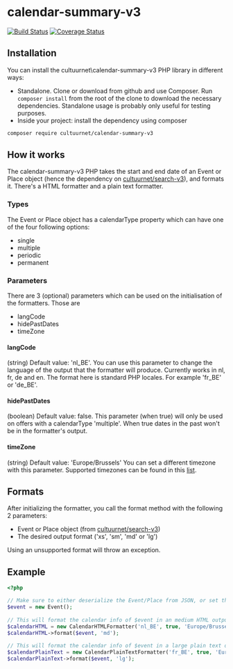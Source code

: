 # calendar-summary-v3

[![Build Status](https://travis-ci.org/cultuurnet/calendar-summary-v3.svg?branch=master)](https://travis-ci.org/cultuurnet/calendar-summary-v3) [![Coverage Status](https://coveralls.io/repos/cultuurnet/calendar-summary-v3/badge.svg?branch=master&service=github)](https://coveralls.io/github/cultuurnet/calendar-summary-v3?branch=master)

## Installation

You can install the cultuurnet\calendar-summary-v3 PHP library in different ways:

* Standalone. Clone or download from github and use Composer. Run ``composer install`` from
  the root of the clone to download the necessary dependencies. Standalone usage is probably only useful for testing
  purposes.
* Inside your project: install the dependency using composer

```bash
composer require cultuurnet/calendar-summary-v3
```

## How it works
The calendar-summary-v3 PHP takes the start and end date of an Event or Place object (hence the dependency on [cultuurnet/search-v3](https://github.com/cultuurnet/search-v3)), 
and formats it. 
There's a HTML formatter and a plain text formatter.

### Types
The Event or Place object has a calendarType property which can have one of the four following options:
* single
* multiple
* periodic
* permanent

### Parameters
There are 3 (optional) parameters which can be used on the initialisation of the formatters. Those are
* langCode
* hidePastDates
* timeZone
#### langCode
(string) Default value: 'nl_BE'.
You can use this parameter to change the language of the output that the formatter will produce.
Currently works in nl, fr, de and en. The format here is standard PHP locales. For example 'fr_BE' or 'de_BE'.

#### hidePastDates
(boolean) Default value: false.
This parameter (when true) will only be used on offers with a calendarType 'multiple'. When true dates in the past won't be in the formatter's output.

#### timeZone
(string) Default value: 'Europe/Brussels'
You can set a different timezone with this parameter.
Supported timezones can be found in this [list](http://php.net/manual/en/timezones.php).

## Formats
After initializing the formatter, you call the format method with the following 2 parameters:
* Event or Place object (from [cultuurnet/search-v3](https://github.com/cultuurnet/search-v3))
* The desired output format ('xs', 'sm', 'md' or 'lg')

Using an unsupported format will throw an exception.

## Example
```php
<?php

// Make sure to either deserialize the Event/Place from JSON, or set the necessary properties through setCalendarType() etc.
$event = new Event();
    
// This will format the calendar info of $event in an medium HTML output 
$calendarHTML = new CalendarHTMLFormatter('nl_BE', true, 'Europe/Brussels');
$calendarHTML->format($event, 'md');
    
// This will format the calendar info of $event in a large plain text output
$calendarPlainText = new CalendarPlainTextFormatter('fr_BE', true, 'Europe/Paris');
$calendarPlainText->format($event, 'lg');
```
